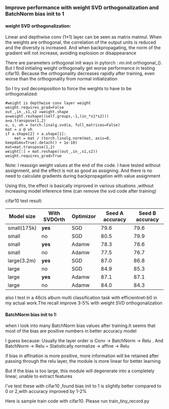 ###  Improve performance with weight SVD orthogonalization and BatchNorm bias init to 1
####  weight SVD orthogonalization:
Linear and depthwise conv (1*1) layer can be seen as matrix matmul. When the weights are orthogonal, the correlation of the output units is reduced and the diversity is increased. And when backpropagating, the norm of the gradient will not increase, avoiding explosion or disappearance

There are parameters orthogonal init ways in pytorch : nn.init.orthogonal_().
But I find initialing weight orthogonally get worse performance in testing cifar10. Because the orthogonality decreases rapidly after training, even worse than the orthogonality from normal initialization

So I try svd decomposition to force the weights to have to be orthogonalized:
```
#weight is depthwise conv layer weight
weight.requires_grad=False
out_,in_,s1,s2 =weight.shape
a=weight.reshape((self.groups,-1,(in_*s1*s2)))
a=a.transpose(1,2)
u, s, vh = torch.linalg.svd(a, full_matrices=False)
mat = u @ vh
if a.shape[2] > a.shape[1]:
    mat = mat / (torch.linalg.norm(mat, axis=0, keepdims=True).detach() + 1e-10)
mat=mat.transpose(1,2)
weight[:] = mat.reshape((out_,in_,s1,s2))
weight.requires_grad=True
```
Note: I reassign weight values at the end of the code. I have tested without assignment, and the effect is not as good as assigning. And there is no need to calculate gradients during backpropagation with value assignment

Using this, the effect is basically improved in various situations ,without increasing model inference time (can remove the svd code after training)

cifar10 test result:

| Model size  | With SVDOrth  |  Optimizor | Seed A accuracy  | Seed B accuracy  |
| ------------ | ------------ | ------------ | ------------ | ------------ |
| small(175k)  | **yes**  |  SGD |  79.6 | 79.6|
| small | no | SGD | 80.5 | 79.9 |
|small	|**yes**	|Adamw	|78.3|	78.6|
|small|	no|	Adamw|	77.5|	76.7|
|large(3.2m)|	**yes**|	SGD|	87.0|	86.8|
|large|	no|	SGD|	84.9|	85.3|
|large|**yes** |	Adamw | 87.1|	87.1|
|large|	no	|Adamw|	84.0|	84.3|

also I test in a 46cls album multi classification task with efficientnet-b0 in my actual work.The recall improve 3-5% with weight SVD orthogonalization

####  BatchNorm bias init to 1:
when I look into many BatchNorm bias values after training.It seems that most of the bias are positive numbers in better accuracy model

I guess because: Usually the layer order is Conv -> BatchNorm -> Relu . 
And BatchNorm -> Relu = Statistically normalize -> affine -> Relu

if bias in affination is more positive, more information will be retained after passing through the relu layer, the module is more linear for better learning

But if the bias is too large, this module will degenerate into a completely linear, unable to extract features

I've test these with cifar10 ,found bias init to 1 is slightly better compared to 0 or 2,with accuracy improved by 1-2%

Here is sample train code with cifar10. Please run train_tiny_record.py 
